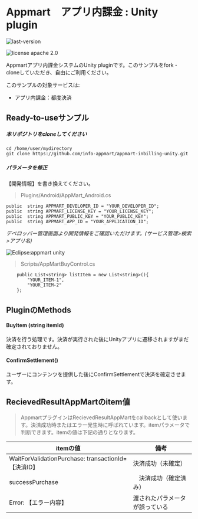 # Appmart　アプリ内課金 : Unity plugin

![last-version](http://img.shields.io/badge/last--version-1-green.svg "last version:1.1") 

![license apache 2.0](http://img.shields.io/badge/license-apache%202.0-brightgreen.svg "licence apache 2.0")

Appmartアプリ内課金システムのUnity pluginです。このサンプルをfork・cloneしていただき、自由にご利用ください。 

このサンプルの対象サービスは:

+ アプリ内課金：都度決済 



## Ready-to-useサンプル

##### 本リポジトリをcloneしてください

```shell
cd /home/user/mydirectory
git clone https://github.com/info-appmart/appmart-inbilling-unity.git
```

##### パラメータを修正

【開発情報】を書き換えてください。

> Plugins/Android/AppMart_Android.cs

```
public  string APPMART_DEVELOPER_ID = "YOUR_DEVELOPER_ID";
public  string APPMART_LICENSE_KEY = "YOUR_LICENSE_KEY";
public  string APPMART_PUBLIC_KEY = "YOUR_PUBLIC_KEY";
public  string APPMART_APP_ID = "YOUR_APPLICATION_ID";
```

*デベロッパー管理画面より開発情報をご確認いただけます。(サービス管理>検索>アプリ名)*

![Eclipse:appmart unity](http://s21.postimg.org/h5xp3grw7/appmart_info.png "Eclipse:appmart unity")

> Scripts/AppMartBuyControl.cs

```
	public List<string> listItem = new List<string>(){
		"YOUR_ITEM-1",
		"YOUR_ITEM-2"
	};
```



## PluginのMethods

#### BuyItem (string itemId)

決済を行う処理です。決済が実行された後にUnityアプリに遷移されますがまだ確定されておりません。


#### ConfirmSettlement()

ユーザーにコンテンツを提供した後にConfirmSettlementで決済を確定させます。


## RecievedResultAppMartのitem値

> AppmartプラグインはRecievedResultAppMartをcallbackとして使います。決済成功時またはエラー発生時に呼ばれています。itemパラメータで判断できます。itemの値は下記の通りとなります。
 
| itemの値            | 備考                              |
| ---------------------- |------------------------------- |
|WaitForValidationPurchase: transactionId= 【決済ID】| 決済成功（未確定）|
|successPurchase   |　決済成功（確定済み） |
|Error: 【エラー内容】|渡されたパラメータが誤っている|

